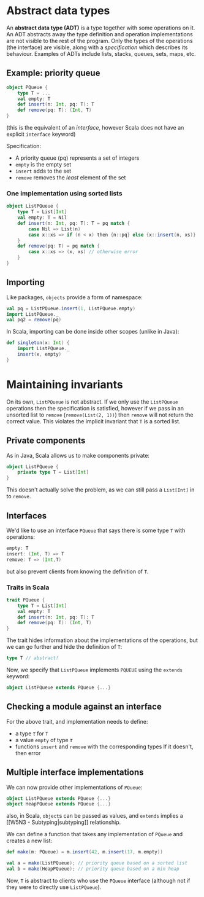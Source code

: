 # Abstract data types
An **abstract data type (ADT)** is a type together with some operations on it. An ADT abstracts away the type definition and operation implementations are not visible to the rest of the program. Only the types of the operations (the interface) are visible, along with a *specification* which describes its behaviour. Examples of ADTs include lists, stacks, queues, sets, maps, etc.

## Example: priority queue
```scala
object PQueue {
	type T = ...
	val empty: T
	def insert(n: Int, pq: T): T
	def remove(pq: T): (Int, T)
}
```
(this is the equivalent of an *interface*, however Scala does not have an explicit `interface` keyword)

Specification:
- A priority queue (pq) represents a set of integers
- `empty` is the empty set
- `insert` adds to the set
- `remove` removes the *least* element of the set

### One implementation using sorted lists
```scala
object ListPQueue {
	type T = List[Int]
	val empty: T = Nil
	def insert(n: Int, pq: T): T = pq match {
		case Nil => List(n)
		case x::xs => if (n < x) then {n::pq} else {x::insert(n, xs)}
	}
	def remove(pq: T) = pq match {
		case x::xs => (x, xs) // otherwise error
	}
}
```

## Importing
Like packages, `objects` provide a form of namespace:
```scala
val pq = ListPQueue.insert(1, ListPQueue.empty)
import ListPQueue._
val pq2 = remove(pq)
```

In Scala, importing can be done inside other scopes (unlike in Java):
```scala
def singleton(x: Int) {
	import ListPQueue._
	insert(x, empty)
}
```
# Maintaining invariants
On its own, `ListPQueue` is not abstract. If we only use the `ListPQueue` operations then the specification is satisfied, however if we pass in an unsorted list to `remove` (`remove(List(2, 1))`) then `remove` will not return the correct value. This violates the implicit invariant that `T` is a sorted list.

## Private components
As in Java, Scala allows us to make components private:
```scala
object ListPQueue {
	private type T = List[Int]
}
```
This doesn't actually solve the problem, as we can still pass a `List[Int]` in to `remove`.
## Interfaces
We'd like to use an interface `PQueue` that says there is some type `T` with operations:
```scala
empty: T
insert: (Int, T) => T
remove: T => (Int,T)
```
but also prevent clients from knowing the definition of `T`.

### Traits in Scala
```scala
trait PQueue {
	type T = List[Int]
	val empty: T
	def insert(n: Int, pq: T): T
	def remove(pq: T): (Int, T)
}
```
The trait hides information about the implementations of the operations, but we can go further and hide the definition of `T`:
```scala
type T // abstract!
```
Now, we specify that `ListPQueue` implements `PQUEUE` using the `extends` keyword:
```scala
object ListPQueue extends PQueue {...}
```

## Checking a  module against an interface
For the above trait, and implementation needs to define:
- a type $\tau$ for `T`
- a value `empty` of type $\tau$
- functions `insert` and `remove` with the corresponding types
If it doesn't, then error

## Multiple interface implementations
We can now provide other implementations of `PQueue`:
```scala
object ListPQueue extends PQueue {...}
object HeapPQueue extends PQueue {...}
```
also, in Scala, `object`s can be passed as values, and `extends` implies a [[W5N3 - Subtyping|subtyping]] relationship.

We can define a function that takes any implementation of `PQueue` and creates a new list:
```scala
def make(m: PQueue) = m.insert(42, m.insert(17, m.empty))

val a = make(ListPQueue); // priority queue based on a sorted list
val b = make(HeapPQueue); // priority queue based on a min heap
```

Now, `T` is abstract to clients who use the `PQueue` interface (although not if they were to directly use `ListPQueue`).